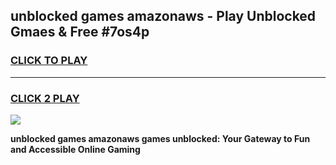 
## unblocked games amazonaws - Play Unblocked Gmaes & Free #7os4p
<h3>
<a href="https://news.freeplayer.one?title=unblocked_games_amazonaws&ref=03M">CLICK TO PLAY</a></h3>
<hr>

<h3>
<a href="https://news.freeplayer.one?title=unblocked_games_amazonaws&ref=03M">CLICK 2 PLAY</a>
  
</h3>

<a href="https://news.freeplayer.one?title=unblocked_games_amazonaws&ref=03M"><img src="https://clearcache.store/games.png"></a>


**unblocked games amazonaws games unblocked: Your Gateway to Fun and Accessible Online Gaming**
